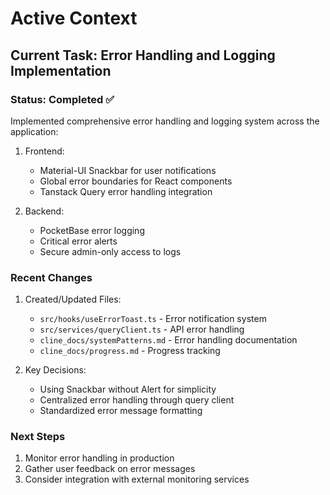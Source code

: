 # Active Context

## Current Task: Error Handling and Logging Implementation

### Status: Completed ✅

Implemented comprehensive error handling and logging system across the application:

1. Frontend:
   - Material-UI Snackbar for user notifications
   - Global error boundaries for React components
   - Tanstack Query error handling integration

2. Backend:
   - PocketBase error logging
   - Critical error alerts
   - Secure admin-only access to logs

### Recent Changes

1. Created/Updated Files:
   - `src/hooks/useErrorToast.ts` - Error notification system
   - `src/services/queryClient.ts` - API error handling
   - `cline_docs/systemPatterns.md` - Error handling documentation
   - `cline_docs/progress.md` - Progress tracking

2. Key Decisions:
   - Using Snackbar without Alert for simplicity
   - Centralized error handling through query client
   - Standardized error message formatting

### Next Steps

1. Monitor error handling in production
2. Gather user feedback on error messages
3. Consider integration with external monitoring services
